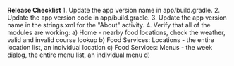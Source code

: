<p>
	<b>Release Checklist</b>
	1. Update the app version name in app/build.gradle.
	2. Update the app version code in app/build.gradle.
	3. Update the app version name in the strings.xml for the "About" activity.
	4. Verify that all of the modules are working:
		a) Home - nearby food locations, check the weather, valid and invalid course lookup
		b) Food Services: Locations - the entire location list, an individual location
		c) Food Services: Menus - the week dialog, the entire menu list, an individual menu
		d)
</p>
